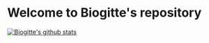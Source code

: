 # Welcome to Biogitte's repository

[![Biogitte's github stats](https://github-readme-stats.vercel.app/api?username=biogitte)](https://github.com/biogitte/github-readme-stats)
